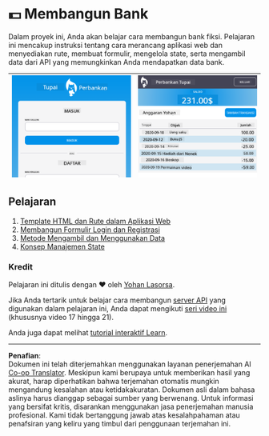 <!--
CO_OP_TRANSLATOR_METADATA:
{
  "original_hash": "830359535306594b448db6575ce5cdee",
  "translation_date": "2025-08-27T22:00:38+00:00",
  "source_file": "7-bank-project/README.md",
  "language_code": "id"
}
-->
# :dollar: Membangun Bank

Dalam proyek ini, Anda akan belajar cara membangun bank fiksi. Pelajaran ini mencakup instruksi tentang cara merancang aplikasi web dan menyediakan rute, membuat formulir, mengelola state, serta mengambil data dari API yang memungkinkan Anda mendapatkan data bank.

| ![Screen1](../../../translated_images/screen1.baccbba0f1f93364672eb250d2fbd21574bb1caf79a2155022dc098a741cbdfe.id.png) | ![Screen2](../../../translated_images/screen2.123c82a831a1d14ab2061994be2fa5de9cec1ce651047217d326d4773a6348e4.id.png) |
|--------------------------------|--------------------------------|

## Pelajaran

1. [Template HTML dan Rute dalam Aplikasi Web](1-template-route/README.md)
2. [Membangun Formulir Login dan Registrasi](2-forms/README.md)
3. [Metode Mengambil dan Menggunakan Data](3-data/README.md)
4. [Konsep Manajemen State](4-state-management/README.md)

### Kredit

Pelajaran ini ditulis dengan :hearts: oleh [Yohan Lasorsa](https://twitter.com/sinedied).

Jika Anda tertarik untuk belajar cara membangun [server API](/7-bank-project/api/README.md) yang digunakan dalam pelajaran ini, Anda dapat mengikuti [seri video ini](https://aka.ms/NodeBeginner) (khususnya video 17 hingga 21).

Anda juga dapat melihat [tutorial interaktif Learn](https://aka.ms/learn/express-api).

---

**Penafian**:  
Dokumen ini telah diterjemahkan menggunakan layanan penerjemahan AI [Co-op Translator](https://github.com/Azure/co-op-translator). Meskipun kami berupaya untuk memberikan hasil yang akurat, harap diperhatikan bahwa terjemahan otomatis mungkin mengandung kesalahan atau ketidakakuratan. Dokumen asli dalam bahasa aslinya harus dianggap sebagai sumber yang berwenang. Untuk informasi yang bersifat kritis, disarankan menggunakan jasa penerjemahan manusia profesional. Kami tidak bertanggung jawab atas kesalahpahaman atau penafsiran yang keliru yang timbul dari penggunaan terjemahan ini.